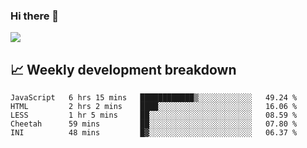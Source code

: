 ### Hi there 👋
<img align="center" src="https://github-readme-stats.vercel.app/api?username=Tumao727&show_icons=true&hide_title=true&theme=dracula" />


## 📈 Weekly development breakdown
<!--START_SECTION:waka-->
```text
JavaScript   6 hrs 15 mins   ████████████▒░░░░░░░░░░░░   49.24 % 
HTML         2 hrs 2 mins    ████░░░░░░░░░░░░░░░░░░░░░   16.06 % 
LESS         1 hr 5 mins     ██░░░░░░░░░░░░░░░░░░░░░░░   08.59 % 
Cheetah      59 mins         ██░░░░░░░░░░░░░░░░░░░░░░░   07.80 % 
INI          48 mins         █▓░░░░░░░░░░░░░░░░░░░░░░░   06.37 % 
```
<!--END_SECTION:waka-->